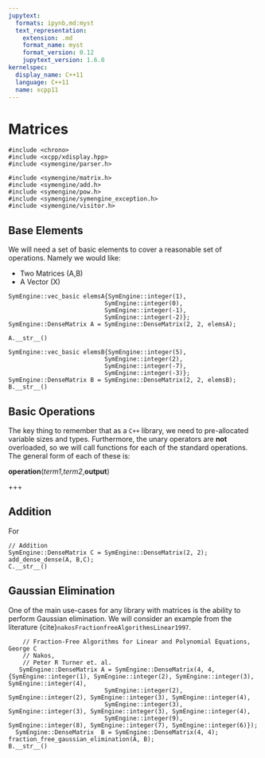 ```yaml
---
jupytext:
  formats: ipynb,md:myst
  text_representation:
    extension: .md
    format_name: myst
    format_version: 0.12
    jupytext_version: 1.6.0
kernelspec:
  display_name: C++11
  language: C++11
  name: xcpp11
---
```


# Matrices

```{code-cell}
#include <chrono>
#include <xcpp/xdisplay.hpp>
#include <symengine/parser.h>

#include <symengine/matrix.h>
#include <symengine/add.h>
#include <symengine/pow.h>
#include <symengine/symengine_exception.h>
#include <symengine/visitor.h>
```

## Base Elements
We will need a set of basic elements to cover a reasonable set of operations. Namely we would like:
- Two Matrices (A,B)
- A Vector (X)

```{code-cell}
SymEngine::vec_basic elemsA{SymEngine::integer(1),
                           SymEngine::integer(0),
                           SymEngine::integer(-1),
                           SymEngine::integer(-2)};
SymEngine::DenseMatrix A = SymEngine::DenseMatrix(2, 2, elemsA);
```

```{code-cell}
A.__str__()
```

```{code-cell}
SymEngine::vec_basic elemsB{SymEngine::integer(5),
                           SymEngine::integer(2),
                           SymEngine::integer(-7),
                           SymEngine::integer(-3)};
SymEngine::DenseMatrix B = SymEngine::DenseMatrix(2, 2, elemsB);
B.__str__()
```

## Basic Operations
The key thing to remember that as a `C++` library, we need to pre-allocated variable sizes and types. Furthermore, the unary operators are **not** overloaded, so we will call functions for each of the standard operations. The general form of each of these is:

**operation**(*term1*,*term2*,**output**)

+++

## Addition
For 

```{code-cell}
// Addition
SymEngine::DenseMatrix C = SymEngine::DenseMatrix(2, 2);
add_dense_dense(A, B,C);
C.__str__()
```

## Gaussian Elimination
One of the main use-cases for any library with matrices is the ability to perform Gaussian elimination. We will consider an example from the literature {cite}`nakosFractionfreeAlgorithmsLinear1997`.

```{code-cell}
    // Fraction-Free Algorithms for Linear and Polynomial Equations, George C
    // Nakos,
    // Peter R Turner et. al.
   SymEngine::DenseMatrix A = SymEngine::DenseMatrix(4, 4, {SymEngine::integer(1), SymEngine::integer(2), SymEngine::integer(3), SymEngine::integer(4),
                           SymEngine::integer(2), SymEngine::integer(2), SymEngine::integer(3), SymEngine::integer(4),
                           SymEngine::integer(3), SymEngine::integer(3), SymEngine::integer(3), SymEngine::integer(4),
                           SymEngine::integer(9), SymEngine::integer(8), SymEngine::integer(7), SymEngine::integer(6)});
  SymEngine::DenseMatrix  B = SymEngine::DenseMatrix(4, 4);
fraction_free_gaussian_elimination(A, B);
B.__str__()
```

```{bibliography} ../../references.bib
```
